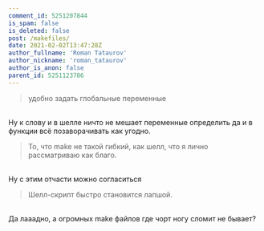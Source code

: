 ```yaml
---
comment_id: 5251207844
is_spam: false
is_deleted: false
post: /makefiles/
date: 2021-02-02T13:47:28Z
author_fullname: 'Roman Tataurov'
author_nickname: 'roman_tataurov'
author_is_anon: false
parent_id: 5251123786
---
```


<blockquote>удобно задать глобальные переменные</blockquote><p><br>Ну к слову и в шелле ничто не мешает переменные определить да и в функции всё позаворачивать как угодно.</p><p></p><blockquote>То, что make не такой гибкий, как шелл, что я лично рассматриваю как благо.</blockquote><p><br>Ну с этим отчасти можно согласиться</p><p></p><blockquote>Шелл-скрипт быстро становится лапшой.</blockquote><p><br>Да лааадно, а огромных make файлов где чорт ногу сломит не бывает?</p>
